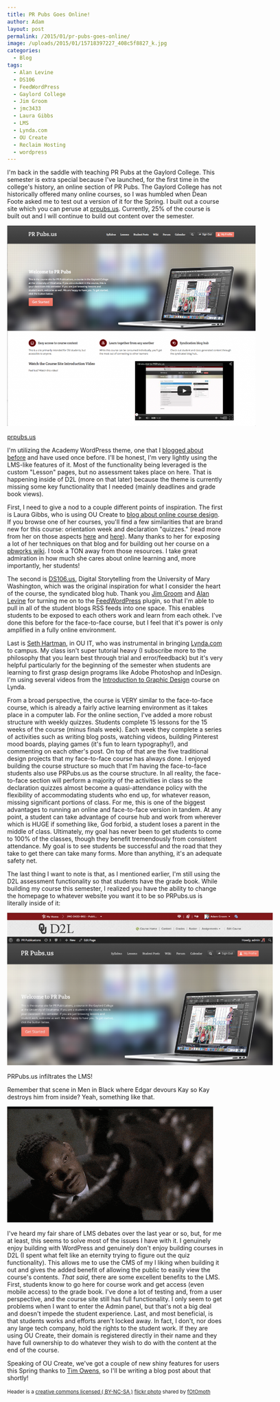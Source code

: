 ```yaml
---
title: PR Pubs Goes Online!
author: Adam
layout: post
permalink: /2015/01/pr-pubs-goes-online/
image: /uploads/2015/01/15718397227_408c5f8827_k.jpg
categories:
  - Blog
tags:
  - Alan Levine
  - DS106
  - FeedWordPress
  - Gaylord College
  - Jim Groom
  - jmc3433
  - Laura Gibbs
  - LMS
  - Lynda.com
  - OU Create
  - Reclaim Hosting
  - wordpress
---
```

I'm back in the saddle with teaching PR Pubs at the Gaylord College. This semester is extra special because I've launched, for the first time in the college's history, an online section of PR Pubs. The Gaylord College has not historically offered many online courses, so I was humbled when Dean Foote asked me to test out a version of it for the Spring. I built out a course site which you can peruse at [prpubs.us][1]. Currently, 25% of the course is built out and I will continue to build out content over the semester.

<div id="attachment_347" style="width: 579px" class="wp-caption aligncenter">
  <a href="http://prpubs.us"><img  src="/uploads/2015/01/prpubs-1024x826.png" /></a>

  <p class="wp-caption-text">
    <a href="http://prpubs.us">prpubs.us</a>
  </p>
</div>

I'm utilizing the Academy WordPress theme, one that I [blogged about before][2] and have used once before. I'll be honest, I'm very lightly using the LMS-like features of it. Most of the functionality being leveraged is the custom "Lesson" pages, but no assessment takes place on here. That is happening inside of D2L (more on that later) because the theme is currently missing some key functionality that I needed (mainly deadlines and grade book views).

First, I need to give a nod to a couple different points of inspiration. The first is Laura Gibbs, who is using OU Create to [blog about online course design][3]. If you browse one of her courses, you'll find a few similarities that are brand new for this course: orientation week and declaration "quizzes." (read more from her on those aspects [here][4] and [here][5]). Many thanks to her for exposing a lot of her techniques on that blog and for building out her course on a [pbworks wiki][6]. I took a TON away from those resources. I take great admiration in how much she cares about online learning and, more importantly, her students!

The second is [DS106.us][7], Digital Storytelling from the University of Mary Washington, which was the original inspiration for what I consider the heart of the course, the syndicated blog hub. Thank you <a href="http://bavatuesdays.com" target="_blank">Jim Groom</a> and <a href="http://cogdogblog.com" target="_blank">Alan Levine</a> for turning me on to the <a href="http://feedwordpress.radgeek.com" target="_blank">FeedWordPress</a> plugin, so that I'm able to pull in all of the student blogs RSS feeds into one space. This enables students to be exposed to each others work and learn from each othek. I've done this before for the face-to-face course, but I feel that it's power is only amplified in a fully online environment.

Last is <a href="http://mycreativesight.com" target="_blank">Seth Hartman</a>, in OU IT, who was instrumental in bringing [Lynda.com][8] to campus. My class isn't super tutorial heavy (I subscribe more to the philosophy that you learn best through trial and error/feedback) but it's very helpful particularly for the beginning of the semester when students are learning to first grasp design programs like Adobe Photoshop and InDesign. I'm using several videos from the [Introduction to Graphic Design][9] course on Lynda.

From a broad perspective, the course is VERY similar to the face-to-face course, which is already a fairly active learning environment as it takes place in a computer lab. For the online section, I've added a more robust structure with weekly quizzes. Students complete 15 lessons for the 15 weeks of the course (minus finals week). Each week they complete a series of activities such as writing blog posts, watching videos, building Pinterest mood boards, playing games (it's fun to learn typography!), and commenting on each other's post. On top of that are the five traditional design projects that my face-to-face course has always done. I enjoyed building the course structure so much that I'm having the face-to-face students also use PRPubs.us as the course structure. In all reality, the face-to-face section will perform a majority of the activities in class so the declaration quizzes almost become a quasi-attendance policy with the flexibility of accommodating students who end up, for whatever reason, missing significant portions of class. For me, this is one of the biggest advantages to running an online and face-to-face version in tandem. At any point, a student can take advantage of course hub and work from wherever which is HUGE if something like, God forbid, a student loses a parent in the middle of class. Ultimately, my goal has never been to get students to come to 100% of the classes, though they benefit tremendously from consistent attendance. My goal is to see students be successful and the road that they take to get there can take many forms. More than anything, it's an adequate safety net.

The last thing I want to note is that, as I mentioned earlier, I'm still using the D2L assessment functionality so that students have the grade book. While building my course this semester, I realized you have the ability to change the homepage to whatever website you want it to be so PRPubs.us is literally inside of it:

<div id="attachment_348" style="width: 619px" class="wp-caption aligncenter">
  <a href="/uploads/2015/01/Screen-Shot-2015-01-13-at-4.39.43-PM.png"><img src="/uploads/2015/01/Screen-Shot-2015-01-13-at-4.39.43-PM-1024x588.png" /></a>

  <p class="wp-caption-text">
    PRPubs.us infiltrates the LMS!
  </p>
</div>

Remember that scene in Men in Black where Edgar devours Kay so Kay destroys him from inside? Yeah, something like that.

[<img src="/uploads/2015/01/yx5r9B.gif">][10]

I've heard my fair share of LMS debates over the last year or so, but, for me at least, this seems to solve most of the issues I have with it. I genuinely enjoy building with WordPress and genuinely don't enjoy building courses in D2L (I spent what felt like an eternity trying to figure out the quiz functionality). This allows me to use the CMS of my l liking when building it out and gives the added benefit of allowing the public to easily view the course's contents. *That said*, there are some excellent benefits to the LMS. First, students know to go here for course work and get access (even mobile access) to the grade book. I've done a lot of testing and, from a user perspective, and the course site still has full functionality. I only seem to get problems when I want to enter the Admin panel, but that's not a big deal and doesn't impede the student experience. Last, and most beneficial, is that students works and efforts aren't locked away. In fact, I don't, nor does any large tech company, hold the rights to the student work. If they are using OU Create, their domain is registered directly in their name and they have full ownership to do whatever they wish to do with the content at the end of the course.

Speaking of OU Create, we've got a couple of new shiny features for users this Spring thanks to <a href="http://timowens.io" target="_blank">Tim Owens</a>, so I'll be writing a blog post about that shortly!

<small>Header is a <a href="http://creativecommons.org/licenses/by-nc-sa/2.0/">creative commons licensed ( BY-NC-SA )</a> <a title="online" href="http://flickr.com/photos/gotowefoto/15718397227">flickr photo</a> shared by <a href="http://flickr.com/people/gotowefoto">fOtOmoth</a></small>

 [1]: http://prpubs.us
 [2]: http://adamcroom.com/2014/09/is-lms-a-new-market-for-wordpress-themes/
 [3]: http://anatomy.lauragibbs.net
 [4]: http://anatomy.lauragibbs.net/2014/09/grading.html
 [5]: http://anatomy.lauragibbs.net/2014/09/favorite-places-first-blog-post.html
 [6]: http://onlinecourselady.pbworks.com/w/page/12763866/orientation
 [7]: http://DS106.us
 [8]: http://lynda.com
 [9]: http://www.lynda.com/Illustrator-tutorials/Introduction-Graphic-Design/161817-2.html
 [10]: /uploads/2015/01/yx5r9B.gif
